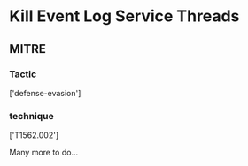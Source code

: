 # Kill Event Log Service Threads

## MITRE

### Tactic
['defense-evasion']

### technique
['T1562.002']

Many more to do...
